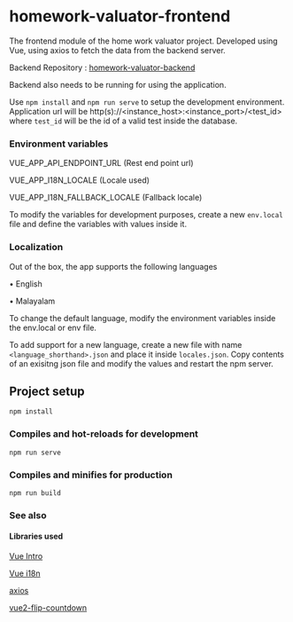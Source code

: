 # homework-valuator-frontend

The frontend module of the home work valuator project.
Developed using Vue, using axios to fetch the data from the backend server.

Backend Repository : [homework-valuator-backend](https://github.com/jijojames18/homework-valuator-backend)

Backend also needs to be running for using the application.

Use `npm install` and `npm run serve` to setup the development environment.
Application url will be http(s)://<instance_host>:<instance_port>/<test_id> where `test_id` will be the id of a valid test inside the database.

### Environment variables
VUE_APP_API_ENDPOINT_URL (Rest end point url)

VUE_APP_I18N_LOCALE (Locale used)

VUE_APP_I18N_FALLBACK_LOCALE (Fallback locale)

To modify the variables for development purposes, create a new `env.local` file and define the variables with values inside it.

### Localization
Out of the box, the app supports the following languages

• English

• Malayalam

To change the default language, modify the environment variables inside the env.local or env file.

To add support for a new language, create a new file with name `<language_shorthand>.json` and place it inside `locales.json`. Copy contents of an exisitng json file and modify the values and restart the npm server.

## Project setup
```
npm install
```

### Compiles and hot-reloads for development
```
npm run serve
```

### Compiles and minifies for production
```
npm run build
```

### See also
#### Libraries used
[Vue Intro](https://vuejs.org/v2/guide/)

[Vue i18n](https://kazupon.github.io/vue-i18n/)

[axios](https://github.com/axios/axios)

[vue2-flip-countdown](https://github.com/philipjkim/vue2-flip-countdown)
